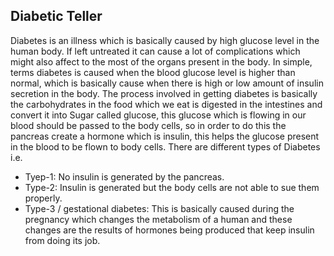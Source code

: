 ## Diabetic Teller

Diabetes is an illness which is basically caused by high glucose level in the human body. If left untreated it can cause a lot of complications which might also affect to the most of the organs present in the body. In simple, terms diabetes is caused when the blood glucose level is higher than normal, which is basically cause when there is high or low amount of insulin secretion in the body. The process involved in getting diabetes is basically the carbohydrates in the food which we eat is digested in the intestines and convert it into Sugar called glucose, this glucose which is flowing in our blood should be passed to the body cells, so in order to do this the pancreas create a hormone which is insulin, this helps the glucose present in the blood to be flown to body cells. There are different types of Diabetes i.e.

- Tyep-1: No insulin is generated by the pancreas.
- Type-2: Insulin is generated but the body cells are not able to sue them properly.
- Type-3 / gestational diabetes: This is basically caused during the pregnancy which changes the metabolism of a human and these changes are the results of hormones being produced that keep insulin from doing its job.

